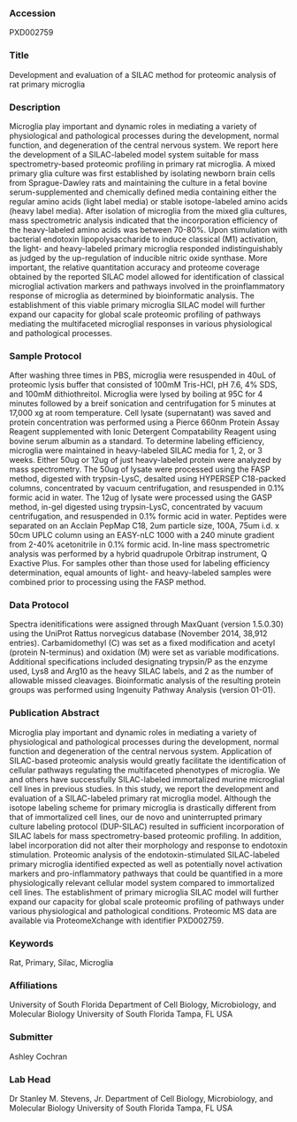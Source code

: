 ### Accession
PXD002759

### Title
Development and evaluation of a SILAC method for proteomic analysis of rat primary microglia

### Description
Microglia play important and dynamic roles in mediating a variety of physiological and pathological processes during the development, normal function, and degeneration of the central nervous system.  We report here the development of a SILAC-labeled model system suitable for mass spectrometry-based proteomic profiling in primary rat microglia.  A mixed primary glia culture was first established by isolating newborn brain cells from Sprague-Dawley rats and maintaining the culture in a fetal bovine serum-supplemented and chemically defined media containing either the regular amino acids (light label media) or stable isotope-labeled amino acids (heavy label media).  After isolation of microglia from the mixed glia cultures, mass spectrometric analysis indicated that the incorporation efficiency of the heavy-labeled amino acids was between 70-80%.  Upon stimulation with bacterial endotoxin lipopolysaccharide to induce classical (M1) activation, the light- and heavy-labeled primary microglia responded indistinguishably as judged by the up-regulation of inducible nitric oxide synthase.  More important, the relative quantitation accuracy and proteome coverage obtained by the reported SILAC model allowed for identification of classical microglial activation markers and pathways involved in the proinflammatory response of microglia as determined by bioinformatic analysis.  The establishment of this viable primary microglia SILAC model will further expand our capacity for global scale proteomic profiling of pathways mediating the multifaceted microglial responses in various physiological and pathological processes.

### Sample Protocol
After washing three times in PBS, microglia were resuspended in 40uL of proteomic lysis buffer that consisted of 100mM Tris-HCl, pH 7.6, 4% SDS, and 100mM dithiothreitol.  Microglia were lysed by boiling at 95C for 4 minutes followed by a breif sonication and centrifugation for 5 minutes at 17,000 xg at room temperature.  Cell lysate (supernatant) was saved and protein concentration was performed using a Pierce 660nm Protein Assay Reagent supplemented with Ionic Detergent Compatability Reagent using bovine serum albumin as a standard.  To determine labeling efficiency, microglia were maintained in heavy-labeled SILAC media for 1, 2, or 3 weeks.  Either 50ug or 12ug of just heavy-labeled protein were analyzed by mass spectrometry.  The 50ug of lysate were processed using the FASP method, digested with trypsin-LysC, desalted using HYPERSEP C18-packed columns, concentrated by vacuum centrifugation, and resuspended in 0.1% formic acid in water.  The 12ug of lysate were processed using the GASP method, in-gel digested using trypsin-LysC, concentrated by vacuum centrifugation, and resuspended in 0.1% formic acid in water.  Peptides were separated on an Acclain PepMap C18, 2um particle size, 100A, 75um i.d. x 50cm UPLC column using an EASY-nLC 1000 with a 240 minute gradient from 2-40% acetonitrile in 0.1% formic acid.  In-line mass spectrometric analysis was performed by a hybrid quadrupole Orbitrap instrument, Q Exactive Plus.  For samples other than those used for labeling efficiency determination, equal amounts of light- and heavy-labeled samples were combined prior to processing using the FASP method.

### Data Protocol
Spectra idenitifications were assigned through MaxQuant (version 1.5.0.30) using the UniProt Rattus norvegicus database (November 2014, 38,912 entries).  Carbamidomethyl (C) was set as a fixed modification and acetyl (protein N-terminus) and oxidation (M) were set as variable modifications.  Additional specifications included designating trypsin/P as the enzyme used, Lys8 and Arg10 as the heavy SILAC labels, and 2 as the number of allowable missed cleavages.  Bioinformatic analysis of the resulting protein groups was performed using Ingenuity Pathway Analysis (version 01-01).

### Publication Abstract
Microglia play important and dynamic roles in mediating a variety of physiological and pathological processes during the development, normal function and degeneration of the central nervous system. Application of SILAC-based proteomic analysis would greatly facilitate the identification of cellular pathways regulating the multifaceted phenotypes of microglia. We and others have successfully SILAC-labeled immortalized murine microglial cell lines in previous studies. In this study, we report the development and evaluation of a SILAC-labeled primary rat microglia model. Although the isotope labeling scheme for primary microglia is drastically different from that of immortalized cell lines, our de novo and uninterrupted primary culture labeling protocol (DUP-SILAC) resulted in sufficient incorporation of SILAC labels for mass spectrometry-based proteomic profiling. In addition, label incorporation did not alter their morphology and response to endotoxin stimulation. Proteomic analysis of the endotoxin-stimulated SILAC-labeled primary microglia identified expected as well as potentially novel activation markers and pro-inflammatory pathways that could be quantified in a more physiologically relevant cellular model system compared to immortalized cell lines. The establishment of primary microglia SILAC model will further expand our capacity for global scale proteomic profiling of pathways under various physiological and pathological conditions. Proteomic MS data are available via ProteomeXchange with identifier PXD002759.

### Keywords
Rat, Primary, Silac, Microglia

### Affiliations
University of South Florida
Department of Cell Biology, Microbiology, and Molecular Biology University of South Florida Tampa, FL USA

### Submitter
Ashley Cochran

### Lab Head
Dr Stanley M. Stevens, Jr.
Department of Cell Biology, Microbiology, and Molecular Biology University of South Florida Tampa, FL USA


